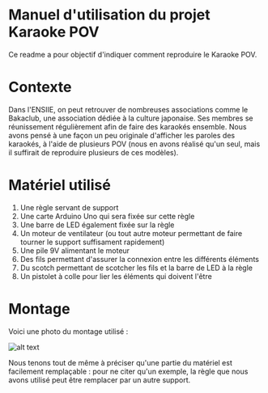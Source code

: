 # Manuel d'utilisation du projet Karaoke POV

Ce readme a pour objectif d'indiquer comment reproduire le Karaoke POV.

# Contexte

Dans l'ENSIIE, on peut retrouver de nombreuses associations comme le Bakaclub, une association dédiée à la culture japonaise. Ses membres se réunissement régulièrement afin de faire des karaokés ensemble. Nous avons pensé à une façon un peu originale d'afficher les paroles des karaokés, à l'aide de plusieurs POV (nous en avons réalisé qu'un seul, mais il suffirait de reproduire plusieurs de ces modèles).

# Matériel utilisé 

1) Une règle servant de support 
2) Une carte Arduino Uno qui sera fixée sur cette règle
3) Une barre de LED également fixée sur la règle
4) Un moteur de ventilateur (ou tout autre moteur permettant de faire tourner le support suffisament rapidement)
5) Une pile 9V alimentant le moteur
6) Des fils permettant d'assurer la connexion entre les différents éléments
7) Du scotch permettant de scotcher les fils et la barre de LED à la règle
8) Un pistolet à colle pour lier les éléments qui doivent l'être

# Montage

Voici une photo du montage utilisé :

![alt text](http://prntscr.com/4ui6zYMFwe9g) 

Nous tenons tout de même à préciser qu'une partie du matériel est facilement remplaçable : pour ne citer qu'un exemple, la règle que nous avons utilisé peut être remplacer par un autre support.
